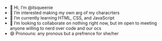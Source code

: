 - 👋 Hi, I’m @itsqueenie
- 👀 I’m interested making my own arg of my characrters
- 🌱 I’m currently learning HTML, CSS, and JavaScript
- 💞️ I’m looking to collaborate on nothing right now, but im open to meeting anyone willing to nerd over code and our ocs
- 😄 Pronouns: any pronous but a prefrence for she/her

<!---
itsqueenie/itsqueenie is a ✨ special ✨ repository because its `README.md` (this file) appears on your GitHub profile.
You can click the Preview link to take a look at your changes.
--->
